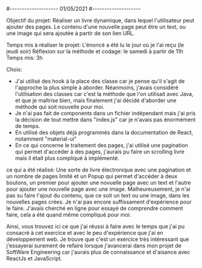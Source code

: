 #--------------------
 01/05/2021
#--------------------

Objectif du projet:
Réaliser un livre dynamique, dans lequel l'utilisateur peut ajouter des pages. Le contenu d'une nouvelle page peut être un text, ou une image qui sera ajoutée à partir de son lien URL.

Temps mis à réaliser le projet:
L'énoncé a été lu le jour où je l'ai reçu (le jeudi soir)
Réflexion sur la méthode et codage: le samedi à partir de 11h
Temps mis: 3h

Choix:
- J'ai utilisé des hook à la place des classe car je pense qu'il s'agit de l'approche la plus simple à aborder. Néanmoins, j'avais considéré l'utilisation des classes car c'est la méthode que l'on utilisait avec Java, et que je maîtrise bien, mais finalement j'ai décidé d'aborder une méthode qui soit nouvelle pour moi.
- Je n'ai pas fait de components dans un fichier indépendant mais j'ai pris la décision de tout mettre dans "index.js" car je n'avais pas énormément de temps.
- En utilisé des objets déjà programmés dans la documentation de React, notamment "material-ui"
- En ce qui concerne le traitement des pages, j'ai utilisé une pagination qui permet d'accéder à des pages, j'aurais pu faire un scrolling livre mais il était plus compliqué à implémenté.

ce qui a été réalisé:
Une sorte de livre électronique avec une pagination et un nombre de pages limité et un Popup qui permet d'accéder à deux boutons, un premier pour ajouter une novuelle page avec un text et l'autre pour ajouter une nouvelle page avec une image. Malheureusement, je n'ai pas su faire l'ajout du contenu, que ce soit un text ou une image, dans les nouvelles pages crées. Je n'ai pas encore suffissament d'expérience pour le faire. J'avais cherché en ligne pour essayé de comprendre comment faire, cela a été quand même compliqué pour moi.

Ainsi, vous trouvez ici ce que j'ai réussi à faire avec le temps que j'ai pu consacré à cet exercice et avec le peu d'expérience que j'ai en développement web. Je trouve que c'est un exercice très intéressant que j'essayerai surement de refaire lorsque j'avancerai dans mon projet de SoftWare Engineering car j'aurais plus de connaissance et d'aisance avec ReactJs et JavaScript.

 

